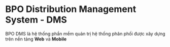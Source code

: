 # BPO Distribution Management System - DMS

BPO DMS là hệ thống phần mềm quản trị hệ thống phân phối được xây dựng trên nền tảng **Web** và **Mobile**
